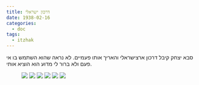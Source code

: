 ```yaml
---
title: דרכון ישראלי
date: 1938-02-16
categories:
  - doc
tags:
  - itzhak
---
```


סבא יצחק קיבל דרכון ארצישראלי והאריך אותו פעמיים.
לא נראה שהוא השתמש בו אי פעם ולא ברור לי מדוע הוא הוציא אותי.

<figure class="half">
    <a  href="/haskindocs/assets/images/1938-02-16-palestinian-passport-1.jpg">
    <img src="/haskindocs/assets/images/1938-02-16-palestinian-passport-1.jpg"></a>
    <a  href="/haskindocs/assets/images/1938-02-16-palestinian-passport-2.jpg">
    <img src="/haskindocs/assets/images/1938-02-16-palestinian-passport-2.jpg"></a>
    <a  href="/haskindocs/assets/images/1938-02-16-palestinian-passport-3.jpg">
    <img src="/haskindocs/assets/images/1938-02-16-palestinian-passport-3.jpg"></a>
    <a  href="/haskindocs/assets/images/1938-02-16-palestinian-passport-4.jpg">
    <img src="/haskindocs/assets/images/1938-02-16-palestinian-passport-4.jpg"></a>
    <a  href="/haskindocs/assets/images/1938-02-16-palestinian-passport-5.jpg">
    <img src="/haskindocs/assets/images/1938-02-16-palestinian-passport-5.jpg"></a>
    <a  href="/haskindocs/assets/images/1938-02-16-palestinian-passport-6.jpg">
    <img src="/haskindocs/assets/images/1938-02-16-palestinian-passport-6.jpg"></a>
</figure>

